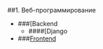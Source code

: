 ##1. Веб-программирование
 + ###[Backend[](./Web/Backend/BACEND.md)
   + ####[Django[](./Web/Backend/DJANGO.md)
 + ###[Frontend](./Web/Frontend/FRONTEND.md)
